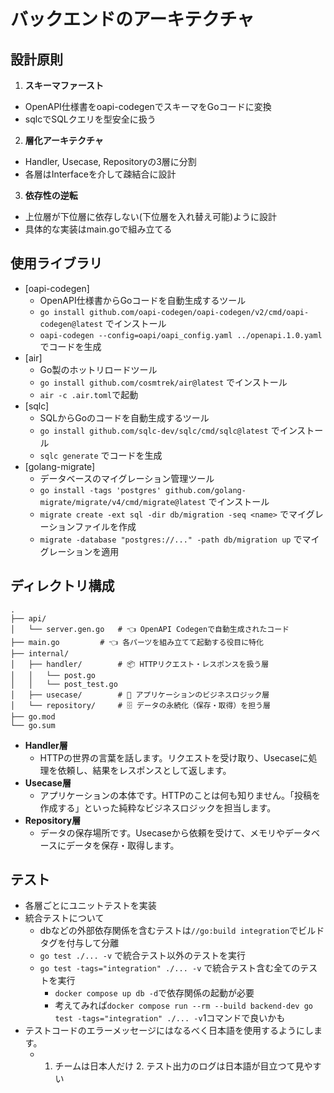 # バックエンドのアーキテクチャ

## 設計原則
1. **スキーマファースト**
  - OpenAPI仕様書をoapi-codegenでスキーマをGoコードに変換
  - sqlcでSQLクエリを型安全に扱う
2. **層化アーキテクチャ**
  - Handler, Usecase, Repositoryの3層に分割
  - 各層はInterfaceを介して疎結合に設計
3. **依存性の逆転**
  - 上位層が下位層に依存しない(下位層を入れ替え可能)ように設計
  - 具体的な実装はmain.goで組み立てる

## 使用ライブラリ
- [oapi-codegen]
  - OpenAPI仕様書からGoコードを自動生成するツール
  - `go install github.com/oapi-codegen/oapi-codegen/v2/cmd/oapi-codegen@latest` でインストール
  - `oapi-codegen --config=oapi/oapi_config.yaml ../openapi.1.0.yaml` でコードを生成
- [air]
  - Go製のホットリロードツール
  - `go install github.com/cosmtrek/air@latest` でインストール
  - `air -c .air.toml`で起動
- [sqlc]
  - SQLからGoのコードを自動生成するツール
  - `go install github.com/sqlc-dev/sqlc/cmd/sqlc@latest` でインストール
  - `sqlc generate` でコードを生成
- [golang-migrate]
  - データベースのマイグレーション管理ツール
  - `go install -tags 'postgres' github.com/golang-migrate/migrate/v4/cmd/migrate@latest` でインストール
  - `migrate create -ext sql -dir db/migration -seq <name>` でマイグレーションファイルを作成
  - `migrate -database "postgres://..." -path db/migration up` でマイグレーションを適用
## ディレクトリ構成
```plaintext
.
├── api/
│   └── server.gen.go   # 👈 OpenAPI Codegenで自動生成されたコード
├── main.go         # 👈 各パーツを組み立てて起動する役目に特化
├── internal/
│   ├── handler/        # 📦 HTTPリクエスト・レスポンスを扱う層
│   │   └── post.go
│   │   └── post_test.go
│   ├── usecase/        # 🧠 アプリケーションのビジネスロジック層
│   └── repository/     # 🗄️ データの永続化（保存・取得）を担う層
├── go.mod
└── go.sum
```
* **Handler層**
  - HTTPの世界の言葉を話します。リクエストを受け取り、Usecaseに処理を依頼し、結果をレスポンスとして返します。
* **Usecase層** 
  - アプリケーションの本体です。HTTPのことは何も知りません。「投稿を作成する」といった純粋なビジネスロジックを担当します。
* **Repository層**
  - データの保存場所です。Usecaseから依頼を受けて、メモリやデータベースにデータを保存・取得します。  

## テスト
- 各層ごとにユニットテストを実装
- 統合テストについて
  - dbなどの外部依存関係を含むテストは`//go:build integration`でビルドタグを付与して分離
  - `go test ./... -v` で統合テスト以外のテストを実行
  - `go test -tags="integration" ./... -v` で統合テスト含む全てのテストを実行
    - `docker compose up db -d`で依存関係の起動が必要
    - 考えてみれば`docker compose run --rm --build backend-dev go test -tags="integration" ./... -v`1コマンドで良いかも
- テストコードのエラーメッセージにはなるべく日本語を使用するようにします。
  - 1. チームは日本人だけ 2. テスト出力のログは日本語が目立つて見やすい
